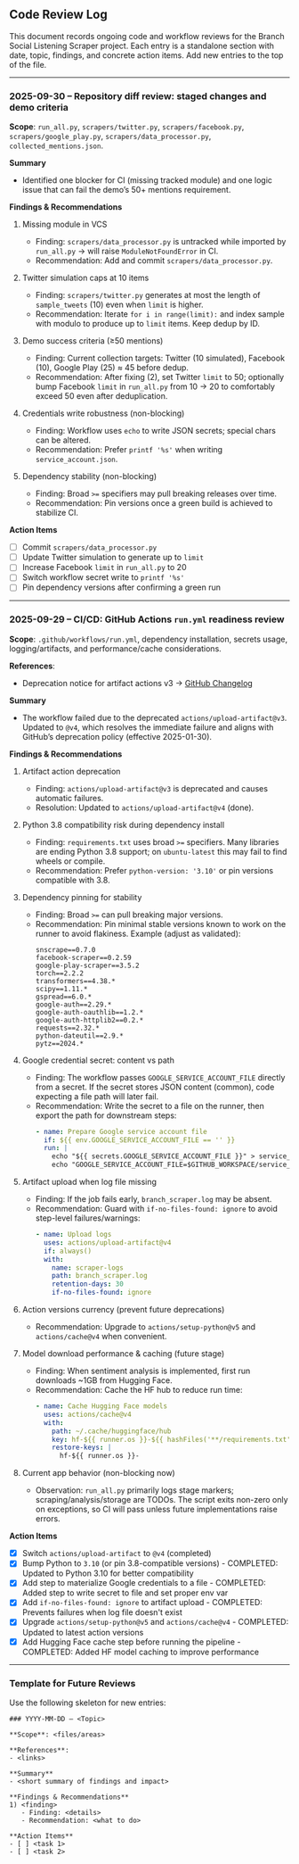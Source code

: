 ## Code Review Log

This document records ongoing code and workflow reviews for the Branch Social Listening Scraper project. Each entry is a standalone section with date, topic, findings, and concrete action items. Add new entries to the top of the file.

---

### 2025-09-30 – Repository diff review: staged changes and demo criteria

**Scope**: `run_all.py`, `scrapers/twitter.py`, `scrapers/facebook.py`, `scrapers/google_play.py`, `scrapers/data_processor.py`, `collected_mentions.json`.

**Summary**
- Identified one blocker for CI (missing tracked module) and one logic issue that can fail the demo’s 50+ mentions requirement.

**Findings & Recommendations**
1) Missing module in VCS
   - Finding: `scrapers/data_processor.py` is untracked while imported by `run_all.py` → will raise `ModuleNotFoundError` in CI.
   - Recommendation: Add and commit `scrapers/data_processor.py`.

2) Twitter simulation caps at 10 items
   - Finding: `scrapers/twitter.py` generates at most the length of `sample_tweets` (10) even when `limit` is higher.
   - Recommendation: Iterate `for i in range(limit):` and index sample with modulo to produce up to `limit` items. Keep dedup by ID.

3) Demo success criteria (≥50 mentions)
   - Finding: Current collection targets: Twitter (10 simulated), Facebook (10), Google Play (25) ≈ 45 before dedup.
   - Recommendation: After fixing (2), set Twitter `limit` to 50; optionally bump Facebook `limit` in `run_all.py` from 10 → 20 to comfortably exceed 50 even after deduplication.

4) Credentials write robustness (non-blocking)
   - Finding: Workflow uses `echo` to write JSON secrets; special chars can be altered.
   - Recommendation: Prefer `printf '%s'` when writing `service_account.json`.

5) Dependency stability (non-blocking)
   - Finding: Broad `>=` specifiers may pull breaking releases over time.
   - Recommendation: Pin versions once a green build is achieved to stabilize CI.

**Action Items**
- [ ] Commit `scrapers/data_processor.py`
- [ ] Update Twitter simulation to generate up to `limit`
- [ ] Increase Facebook `limit` in `run_all.py` to 20
- [ ] Switch workflow secret write to `printf '%s'`
- [ ] Pin dependency versions after confirming a green run

---

### 2025-09-29 – CI/CD: GitHub Actions `run.yml` readiness review

**Scope**: `.github/workflows/run.yml`, dependency installation, secrets usage, logging/artifacts, and performance/cache considerations.

**References**:
- Deprecation notice for artifact actions v3 → [GitHub Changelog](https://github.blog/changelog/2024-04-16-deprecation-notice-v3-of-the-artifact-actions/)

**Summary**
- The workflow failed due to the deprecated `actions/upload-artifact@v3`. Updated to `@v4`, which resolves the immediate failure and aligns with GitHub’s deprecation policy (effective 2025-01-30).

**Findings & Recommendations**
1) Artifact action deprecation
   - Finding: `actions/upload-artifact@v3` is deprecated and causes automatic failures.
   - Resolution: Updated to `actions/upload-artifact@v4` (done).

2) Python 3.8 compatibility risk during dependency install
   - Finding: `requirements.txt` uses broad `>=` specifiers. Many libraries are ending Python 3.8 support; on `ubuntu-latest` this may fail to find wheels or compile.
   - Recommendation: Prefer `python-version: '3.10'` or pin versions compatible with 3.8.

3) Dependency pinning for stability
   - Finding: Broad `>=` can pull breaking major versions.
   - Recommendation: Pin minimal stable versions known to work on the runner to avoid flakiness. Example (adjust as validated):
     ```text
     snscrape==0.7.0
     facebook-scraper==0.2.59
     google-play-scraper==3.5.2
     torch==2.2.2
     transformers==4.38.*
     scipy==1.11.*
     gspread==6.0.*
     google-auth==2.29.*
     google-auth-oauthlib==1.2.*
     google-auth-httplib2==0.2.*
     requests==2.32.*
     python-dateutil==2.9.*
     pytz==2024.*
     ```

4) Google credential secret: content vs path
   - Finding: The workflow passes `GOOGLE_SERVICE_ACCOUNT_FILE` directly from a secret. If the secret stores JSON content (common), code expecting a file path will later fail.
   - Recommendation: Write the secret to a file on the runner, then export the path for downstream steps:
     ```yaml
     - name: Prepare Google service account file
       if: ${{ env.GOOGLE_SERVICE_ACCOUNT_FILE == '' }}
       run: |
         echo "${{ secrets.GOOGLE_SERVICE_ACCOUNT_FILE }}" > service_account.json
         echo "GOOGLE_SERVICE_ACCOUNT_FILE=$GITHUB_WORKSPACE/service_account.json" >> $GITHUB_ENV
     ```

5) Artifact upload when log file missing
   - Finding: If the job fails early, `branch_scraper.log` may be absent.
   - Recommendation: Guard with `if-no-files-found: ignore` to avoid step-level failures/warnings:
     ```yaml
     - name: Upload logs
       uses: actions/upload-artifact@v4
       if: always()
       with:
         name: scraper-logs
         path: branch_scraper.log
         retention-days: 30
         if-no-files-found: ignore
     ```

6) Action versions currency (prevent future deprecations)
   - Recommendation: Upgrade to `actions/setup-python@v5` and `actions/cache@v4` when convenient.

7) Model download performance & caching (future stage)
   - Finding: When sentiment analysis is implemented, first run downloads ~1GB from Hugging Face.
   - Recommendation: Cache the HF hub to reduce run time:
     ```yaml
     - name: Cache Hugging Face models
       uses: actions/cache@v4
       with:
         path: ~/.cache/huggingface/hub
         key: hf-${{ runner.os }}-${{ hashFiles('**/requirements.txt') }}-twitter-roberta-base-sentiment
         restore-keys: |
           hf-${{ runner.os }}-
     ```

8) Current app behavior (non-blocking now)
   - Observation: `run_all.py` primarily logs stage markers; scraping/analysis/storage are TODOs. The script exits non-zero only on exceptions, so CI will pass unless future implementations raise errors.

**Action Items**
- [x] Switch `actions/upload-artifact` to `@v4` (completed)
- [x] Bump Python to `3.10` (or pin 3.8-compatible versions) - COMPLETED: Updated to Python 3.10 for better compatibility
- [x] Add step to materialize Google credentials to a file - COMPLETED: Added step to write secret to file and set proper env var
- [x] Add `if-no-files-found: ignore` to artifact upload - COMPLETED: Prevents failures when log file doesn't exist
- [x] Upgrade `actions/setup-python@v5` and `actions/cache@v4` - COMPLETED: Updated to latest action versions
- [x] Add Hugging Face cache step before running the pipeline - COMPLETED: Added HF model caching to improve performance

---

### Template for Future Reviews

Use the following skeleton for new entries:

```
### YYYY-MM-DD – <Topic>

**Scope**: <files/areas>

**References**:
- <links>

**Summary**
- <short summary of findings and impact>

**Findings & Recommendations**
1) <finding>
   - Finding: <details>
   - Recommendation: <what to do>

**Action Items**
- [ ] <task 1>
- [ ] <task 2>
```


